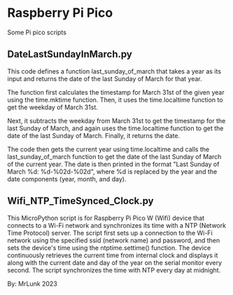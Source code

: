 # Raspberry Pi Pico
 Some Pi pico scripts
 
## DateLastSundayInMarch.py

This code defines a function last_sunday_of_march that takes a
year as its input and returns the date of the last Sunday of 
March for that year.

The function first calculates the timestamp for March 31st of
the given year using the time.mktime function. Then, it uses
the time.localtime function to get the weekday of March 31st.

Next, it subtracts the weekday from March 31st to get the
timestamp for the last Sunday of March, and again uses the
time.localtime function to get the date of the last Sunday
of March. Finally, it returns the date.

The code then gets the current year using time.localtime and
calls the last_sunday_of_march function to get the date of the
last Sunday of March of the current year. The date is then 
printed in the format "Last Sunday of March %d: %d-%02d-%02d", 
where %d is replaced by the year and the date components (year,
month, and day).

## Wifi_NTP_TimeSynced_Clock.py 

This MicroPython script is for Raspberry Pi Pico W (Wifi) device
that connects to a Wi-Fi network and synchronizes its time with 
a NTP (Network Time Protocol) server. 
The script first sets up a connection to the Wi-Fi network using
the specified ssid (network name) and password, and then sets
the device's time using the ntptime.settime() function. 
The device continuously retrieves the current time from internal
clock and displays it along with the current date and day of the
year on the serial monitor every second.
The script synchronizes the time with NTP every day at midnight.

By: MrLunk 2023
